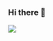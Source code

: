 ### Hi there 👋





![](https://github-readme-stats.vercel.app/api?username=Janith-ra&show_icons=true&theme=merko)
